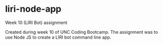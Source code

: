# liri-node-app

Week 10 (LIRI Bot) assignment

Created during week 10 of UNC Coding Bootcamp. The assignment was to use Node JS to create a LIRI bot command line app.